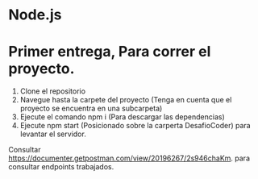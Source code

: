 # Node.js
# Primer entrega, Para correr el proyecto.
1) Clone el repositorio
2) Navegue hasta la carpete del proyecto (Tenga en cuenta que el proyecto se encuentra en una subcarpeta)
3) Ejecute el comando npm i (Para descargar las dependencias)
4) Ejecute npm start (Posicionado sobre la carperta DesafioCoder) para levantar el servidor.

Consultar https://documenter.getpostman.com/view/20196267/2s946chaKm. para consultar endpoints trabajados.
